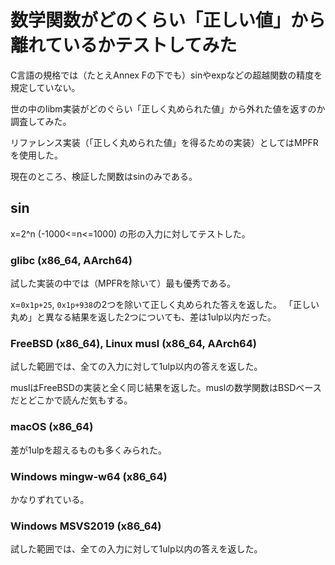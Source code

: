 # 数学関数がどのくらい「正しい値」から離れているかテストしてみた

C言語の規格では（たとえAnnex Fの下でも）sinやexpなどの超越関数の精度を規定していない。

世の中のlibm実装がどのぐらい「正しく丸められた値」から外れた値を返すのか調査してみた。

リファレンス実装（「正しく丸められた値」を得るための実装）としてはMPFRを使用した。

現在のところ、検証した関数はsinのみである。

## sin

x=2^n (-1000<=n<=1000) の形の入力に対してテストした。

### glibc (x86\_64, AArch64)

試した実装の中では（MPFRを除いて）最も優秀である。

x=`0x1p+25`, `0x1p+938`の2つを除いて正しく丸められた答えを返した。
「正しい丸め」と異なる結果を返した2つについても、差は1ulp以内だった。

### FreeBSD (x86\_64), Linux musl (x86\_64, AArch64)

試した範囲では、全ての入力に対して1ulp以内の答えを返した。

muslはFreeBSDの実装と全く同じ結果を返した。muslの数学関数はBSDベースだとどこかで読んだ気もする。

### macOS (x86\_64)

差が1ulpを超えるものも多くみられた。

### Windows mingw-w64 (x86\_64)

かなりずれている。

### Windows MSVS2019 (x86\_64)

試した範囲では、全ての入力に対して1ulp以内の答えを返した。
